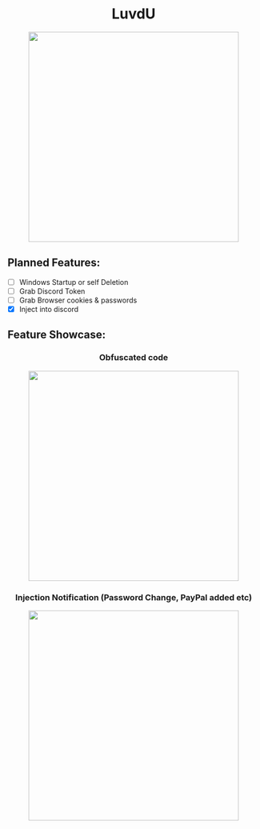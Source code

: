 <h1 align="center">LuvdU</h1>
<p align= "center"><img src="https://i.imgur.com/tFTM0XM.png" width="420">

## Planned Features:
- [ ] Windows Startup or self Deletion
- [ ] Grab Discord Token
- [ ] Grab Browser cookies & passwords
- [X] Inject into discord

## Feature Showcase:
<h3 align="center">Obfuscated code</h2>
<p align= "center"><img src="https://i.imgur.com/BNrYtWa.png" width="420">

<h3 align="center">Injection Notification (Password Change, PayPal added etc)</h2>
<p align= "center"><img src="https://i.imgur.com/Fld92th.png" width="420">
